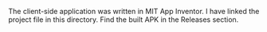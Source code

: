 The client-side application was written in MIT App Inventor. I have linked the project file in this directory. Find the built APK in the Releases section.